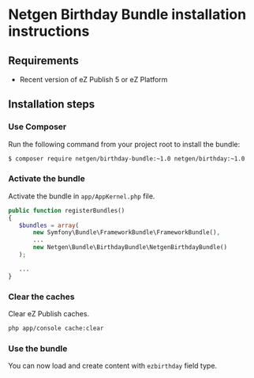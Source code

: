 Netgen Birthday Bundle installation instructions
================================================

Requirements
------------

* Recent version of eZ Publish 5 or eZ Platform

Installation steps
------------------

### Use Composer

Run the following command from your project root to install the bundle:

```bash
$ composer require netgen/birthday-bundle:~1.0 netgen/birthday:~1.0
```

### Activate the bundle

Activate the bundle in `app/AppKernel.php` file.

```php
public function registerBundles()
{
   $bundles = array(
       new Symfony\Bundle\FrameworkBundle\FrameworkBundle(),
       ...
       new Netgen\Bundle\BirthdayBundle\NetgenBirthdayBundle()
   );

   ...
}
```

### Clear the caches

Clear eZ Publish caches.

```bash
php app/console cache:clear
```

### Use the bundle

You can now load and create content with `ezbirthday` field type.
